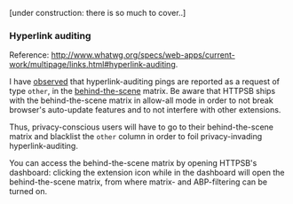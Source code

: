 [under construction: there is so much to cover..]

### Hyperlink auditing

Reference: <http://www.whatwg.org/specs/web-apps/current-work/multipage/links.html#hyperlink-auditing>.

I have [observed](http://jsfiddle.net/Ronny/5ntzw/) that hyperlink-auditing pings are reported as a request of type `other`, in the [behind-the-scene](/gorhill/httpswitchboard/wiki/Behind-the-scene-requests) matrix. Be aware that HTTPSB ships with the behind-the-scene matrix in allow-all mode in order to not break browser's auto-update features and to not interfere with other extensions.

Thus, privacy-conscious users will have to go to their behind-the-scene matrix and blacklist the `other` column in order to foil privacy-invading hyperlink-auditing.

You can access the behind-the-scene matrix by opening HTTPSB's dashboard: clicking the extension icon while in the dashboard will open the behind-the-scene matrix, from where matrix- and ABP-filtering can be turned on.